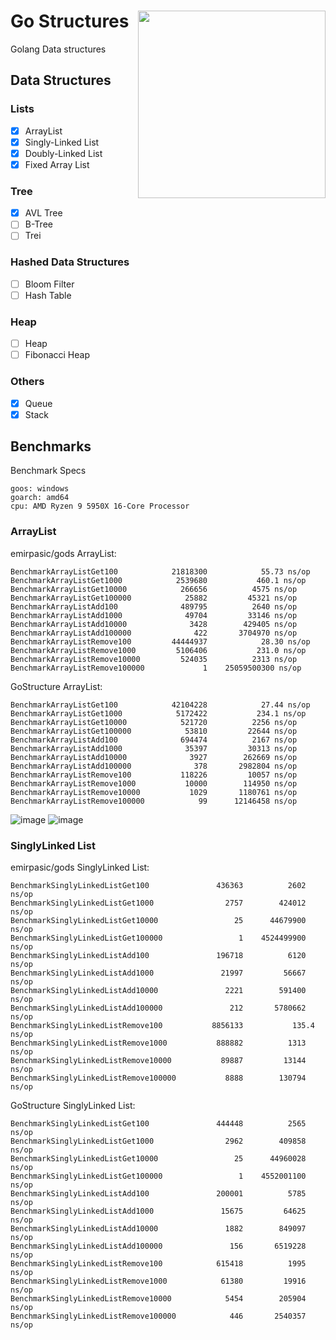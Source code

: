 # Go Structures <img src="https://user-images.githubusercontent.com/13637813/193483325-7b8b64c4-577d-43e1-a47c-ee0b75eb5bd0.png" width=300px align="right" >

Golang Data structures

## Data Structures
### Lists

- [x] ArrayList
- [x] Singly-Linked List
- [x] Doubly-Linked List
- [x] Fixed Array List

### Tree
- [x] AVL Tree
- [ ] B-Tree
- [ ] Trei

### Hashed Data Structures
- [ ] Bloom Filter
- [ ] Hash Table

### Heap
- [ ] Heap
- [ ] Fibonacci Heap

### Others
- [x] Queue
- [x] Stack

## Benchmarks

Benchmark Specs 
```
goos: windows
goarch: amd64
cpu: AMD Ryzen 9 5950X 16-Core Processor     
```
### ArrayList
emirpasic/gods ArrayList:
```      
BenchmarkArrayListGet100          	21818300	        55.73 ns/op
BenchmarkArrayListGet1000        	 2539680	       460.1 ns/op
BenchmarkArrayListGet10000       	  266656	      4575 ns/op
BenchmarkArrayListGet100000      	   25882	     45321 ns/op
BenchmarkArrayListAdd100         	  489795	      2640 ns/op
BenchmarkArrayListAdd1000        	   49704	     33146 ns/op
BenchmarkArrayListAdd10000       	    3428	    429405 ns/op
BenchmarkArrayListAdd100000       	     422	   3704970 ns/op
BenchmarkArrayListRemove100      	44444937	        28.30 ns/op
BenchmarkArrayListRemove1000      	 5106406	       231.0 ns/op
BenchmarkArrayListRemove10000    	  524035	      2313 ns/op
BenchmarkArrayListRemove100000    	       1	25059500300 ns/op
```

GoStructure ArrayList:
```       
BenchmarkArrayListGet100          	42104228	        27.44 ns/op
BenchmarkArrayListGet1000         	 5172422	       234.1 ns/op
BenchmarkArrayListGet10000        	  521720	      2256 ns/op
BenchmarkArrayListGet100000       	   53810	     22644 ns/op
BenchmarkArrayListAdd100          	  694474	      2167 ns/op
BenchmarkArrayListAdd1000         	   35397	     30313 ns/op
BenchmarkArrayListAdd10000        	    3927	    262669 ns/op
BenchmarkArrayListAdd100000       	     378	   2982804 ns/op
BenchmarkArrayListRemove100       	  118226	     10057 ns/op
BenchmarkArrayListRemove1000      	   10000	    114950 ns/op
BenchmarkArrayListRemove10000     	    1029	   1180761 ns/op
BenchmarkArrayListRemove100000    	      99	  12146458 ns/op
```

![image](https://user-images.githubusercontent.com/13637813/195453768-c6f0638c-cfff-412f-9dfe-2f406d6280c3.png)
![image](https://user-images.githubusercontent.com/13637813/195451740-8276f97e-f96b-40bc-abb7-104bb378b79a.png)

### SinglyLinked List
emirpasic/gods SinglyLinked List:
```      
BenchmarkSinglyLinkedListGet100          	  436363	      2602 ns/op
BenchmarkSinglyLinkedListGet1000         	    2757	    424012 ns/op
BenchmarkSinglyLinkedListGet10000        	      25	  44679900 ns/op
BenchmarkSinglyLinkedListGet100000       	       1	4524499900 ns/op
BenchmarkSinglyLinkedListAdd100          	  196718	      6120 ns/op
BenchmarkSinglyLinkedListAdd1000         	   21997	     56667 ns/op
BenchmarkSinglyLinkedListAdd10000        	    2221	    591400 ns/op
BenchmarkSinglyLinkedListAdd100000       	     212	   5780662 ns/op
BenchmarkSinglyLinkedListRemove100       	 8856133	       135.4 ns/op
BenchmarkSinglyLinkedListRemove1000      	  888882	      1313 ns/op
BenchmarkSinglyLinkedListRemove10000     	   89887	     13144 ns/op
BenchmarkSinglyLinkedListRemove100000    	    8888	    130794 ns/op
```

GoStructure SinglyLinked List:
```       
BenchmarkSinglyLinkedListGet100          	  444448	      2565 ns/op
BenchmarkSinglyLinkedListGet1000         	    2962	    409858 ns/op
BenchmarkSinglyLinkedListGet10000        	      25	  44960028 ns/op
BenchmarkSinglyLinkedListGet100000       	       1	4552001100 ns/op
BenchmarkSinglyLinkedListAdd100          	  200001	      5785 ns/op
BenchmarkSinglyLinkedListAdd1000         	   15675	     64625 ns/op
BenchmarkSinglyLinkedListAdd10000        	    1882	    849097 ns/op
BenchmarkSinglyLinkedListAdd100000       	     156	   6519228 ns/op
BenchmarkSinglyLinkedListRemove100       	  615418	      1995 ns/op
BenchmarkSinglyLinkedListRemove1000      	   61380	     19916 ns/op
BenchmarkSinglyLinkedListRemove10000     	    5454	    205904 ns/op
BenchmarkSinglyLinkedListRemove100000    	     446	   2540357 ns/op
```
